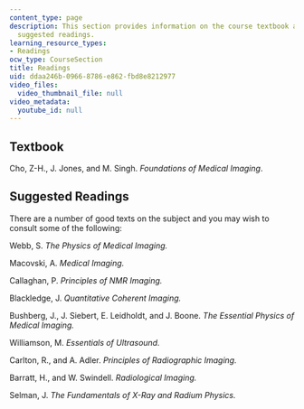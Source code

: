 ```yaml
---
content_type: page
description: This section provides information on the course textbook and additional
  suggested readings.
learning_resource_types:
- Readings
ocw_type: CourseSection
title: Readings
uid: ddaa246b-0966-8786-e862-fbd8e8212977
video_files:
  video_thumbnail_file: null
video_metadata:
  youtube_id: null
---
```


Textbook
--------

Cho, Z-H., J. Jones, and M. Singh. _Foundations of Medical Imaging_.

Suggested Readings
------------------

There are a number of good texts on the subject and you may wish to consult some of the following:

Webb, S. _The Physics of Medical Imaging._

Macovski, A. _Medical Imaging._

Callaghan, P. _Principles of NMR Imaging._

Blackledge, J. _Quantitative Coherent Imaging._

Bushberg, J., J. Siebert, E. Leidholdt, and J. Boone. _The Essential Physics of Medical Imaging._

Williamson, M. _Essentials of Ultrasound._

Carlton, R., and A. Adler. _Principles of Radiographic Imaging._

Barratt, H., and W. Swindell. _Radiological Imaging._

Selman, J. _The Fundamentals of X-Ray and Radium Physics._